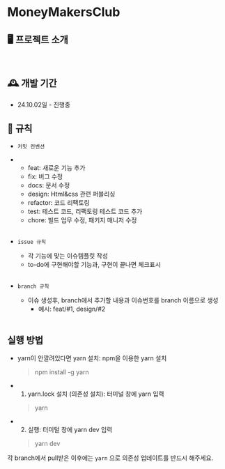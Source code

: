 # MoneyMakersClub

## 🖥️ 프로젝트 소개

<br>

## 🕰️ 개발 기간

- 24.10.02일 - 진행중

## 📝 규칙

- `커밋 컨벤션`
- - feat: 새로운 기능 추가
  - fix: 버그 수정
  - docs: 문서 수정
  - design: Html&css 관련 퍼블리싱
  - refactor: 코드 리팩토링
  - test: 테스트 코드, 리팩토링 테스트 코드 추가
  - chore: 빌드 업무 수정, 패키지 매니저 수정
  <br>
- `issue 규칙`
  - 각 기능에 맞는 이슈템플릿 작성
  - to-do에 구현해야할 기능과, 구현이 끝나면 체크표시
  
  <br>
- `branch 규칙`
    - 이슈 생성후, branch에서 추가할 내용과 이슈번호를 branch 이름으로 생성
        - 예시: feat/#1, design/#2
  <br>
## 실행 방법
- yarn이 안깔려있다면 yarn 설치: npm을 이용한 yarn 설치
   > npm install -g yarn
- 1. yarn.lock 설치 (의존성 설치): 터미널 창에 yarn 입력
   > yarn
- 2. 실행: 터미털 창에 yarn dev 입력
   > yarn dev
   
각 branch에서 pull받은 이후에는 `yarn` 으로 의존성 업데이트를 반드시 해주세요.
